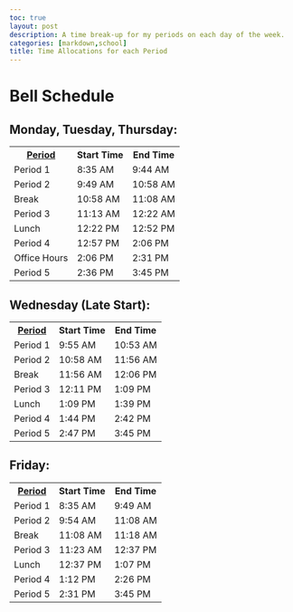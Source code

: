 ```yaml
---
toc: true
layout: post
description: A time break-up for my periods on each day of the week.
categories: [markdown,school]
title: Time Allocations for each Period
---
```


<h1>Bell Schedule</h1>

<h2>Monday, Tuesday, Thursday:</h2>
<table>
    <tr>
        <th><a href ="https://vardaansinha.github.io/FastPages/markdown/school/2022/08/28/work-post.html">Period</a></th>
        <th>Start Time</th>
        <th>End Time</th>
    </tr>
    <tr>
        <td>Period 1</td>
        <td>8:35 AM</td>
        <td>9:44 AM</td>
    </tr>
    <tr>
        <td>Period 2</td>
        <td>9:49 AM</td>
        <td>10:58 AM</td>
    </tr>
    <tr>
        <td>Break</td>
        <td>10:58 AM</td>
        <td>11:08 AM</td>
    </tr>
    <tr>
        <td>Period 3</td>
        <td>11:13 AM</td>
        <td>12:22 AM</td>
    </tr>
    <tr>
        <td>Lunch</td>
        <td>12:22 PM</td>
        <td>12:52 PM</td>
    </tr>
    <tr>
        <td>Period 4</td>
        <td>12:57 PM</td>
        <td>2:06 PM</td>
    </tr>
    <tr>
        <td>Office Hours</td>
        <td>2:06 PM</td>
        <td>2:31 PM</td>
    </tr>
    <tr>
        <td>Period 5</td>
        <td>2:36 PM</td>
        <td>3:45 PM</td>
    </tr>    
</table>
<h2>Wednesday (Late Start):</h2>
<table>
    <tr>
         <th><a href ="https://vardaansinha.github.io/FastPages/markdown/school/2022/08/28/work-post.html">Period</a></th>
        <th>Start Time</th>
        <th>End Time</th>
    </tr>
    <tr>
        <td>Period 1</td>
        <td>9:55 AM</td>
        <td>10:53 AM</td>
    </tr>
    <tr>
        <td>Period 2</td>
        <td>10:58 AM</td>
        <td>11:56 AM</td>
    </tr>
    <tr>
        <td>Break</td>
        <td>11:56 AM</td>
        <td>12:06 PM</td>
    </tr>
    <tr>
        <td>Period 3</td>
        <td>12:11 PM</td>
        <td>1:09 PM</td>
    </tr>
    <tr>
        <td>Lunch</td>
        <td>1:09 PM</td>
        <td>1:39 PM</td>
    </tr>
    <tr>
        <td>Period 4</td>
        <td>1:44 PM</td>
        <td>2:42 PM</td>
    </tr>
    <tr>
        <td>Period 5</td>
        <td>2:47 PM</td>
        <td>3:45 PM</td>
    </tr>    
</table>
<h2>Friday:</h2>
<table>
    <tr>
         <th><a href ="https://vardaansinha.github.io/FastPages/markdown/school/2022/08/28/work-post.html">Period</a></th>
        <th>Start Time</th>
        <th>End Time</th>
    </tr>
    <tr>
        <td>Period 1</td>
        <td>8:35 AM</td>
        <td>9:49 AM</td>
    </tr>
    <tr>
        <td>Period 2</td>
        <td>9:54 AM</td>
        <td>11:08 AM</td>
    </tr>
    <tr>
        <td>Break</td>
        <td>11:08 AM</td>
        <td>11:18 AM</td>
    </tr>
    <tr>
        <td>Period 3</td>
        <td>11:23 AM</td>
        <td>12:37 PM</td>
    </tr>
    <tr>
        <td>Lunch</td>
        <td>12:37 PM</td>
        <td>1:07 PM</td>
    </tr>
    <tr>
        <td>Period 4</td>
        <td>1:12 PM</td>
        <td>2:26 PM</td>
    </tr>
    <tr>
        <td>Period 5</td>
        <td>2:31 PM</td>
        <td>3:45 PM</td>
    </tr>
</table>